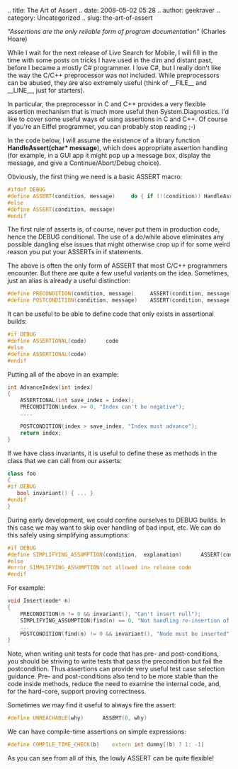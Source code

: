 .. title: The Art of Assert
.. date: 2008-05-02 05:28
.. author: geekraver
.. category: Uncategorized
.. slug: the-art-of-assert


*"Assertions are the only reliable form of program documentation"*
(Charles Hoare)

While I wait for the next release of Live Search for Mobile, I will fill
in the time with some posts on tricks I have used in the dim and distant
past, before I became a mostly C\# programmer. I love C\#, but I really
don't like the way the C/C++ preprocessor was not included. While
preprocessors can be abused, they are also extremely useful (think of
\_\_FILE\_\_ and \_\_LINE\_\_, just for starters).

In particular, the preprocessor in C and C++ provides a very flexible
assertion mechanism that is much more useful then System.Diagnostics.
I'd like to cover some useful ways of using assertions in C and C++. Of
course if you're an Eiffel programmer, you can probably stop reading ;-)

In the code below, I will assume the existence of a library function
**HandleAssert(char\* message**), which does appropriate assertion
handling (for example, in a GUI app it might pop up a message box,
display the message, and give a Continue/Abort/Debug choice).

Obviously, the first thing we need is a basic ASSERT macro:

```c++
#ifdef DEBUG
#define ASSERT(condition, message)     do { if (!(condition)) HandleAssert(message); } while (0)
#else
#define ASSERT(condition, message)
#endif
```

The first rule of asserts is, of course, never put them in production
code, hence the DEBUG conditional. The use of a do/while above
eliminates any possible dangling else issues that might otherwise crop
up if for some weird reason you put your ASSERTs in if statements.

The above is often the only form of ASSERT that most C/C++ programmers
encounter. But there are quite a few useful variants on the idea.
Sometimes, just an alias is already a useful distinction:

```c++
#define PRECONDITION(condition, message)     ASSERT(condition, message)
#define POSTCONDITION(condition, message)    ASSERT(condition, message)
```

It can be useful to be able to define code that only exists in
assertional builds:

```c++
#if DEBUG
#define ASSERTIONAL(code)      code
#else
#define ASSERTIONAL(code)
#endif
```

Putting all of the above in an example:

```c++
int AdvanceIndex(int index)
{
    ASSERTIONAL(int save_index = index);
    PRECONDITION(index >= 0, "Index can't be negative");
    ....

    POSTCONDITION(index > save_index, "Index must advance");
    return index;
}
```

If we have class invariants, it is useful to define these as methods in
the class that we can call from our asserts:

```c++
class foo
{
#if DEBUG
   bool invariant() { ... }
#endif
}
```

During early development, we could confine ourselves to DEBUG builds. In
this case we may want to skip over handling of bad input, etc. We can do
this safely using simplifying assumptions:

```c++
#if DEBUG
#define SIMPLIFYING_ASSUMPTION(condition,  explanation)      ASSERT(condition, explanation)
#else
#error SIMPLIFYING_ASSUMPTION not allowed in> release code
#endif
```

For example:

```c++
void Insert(node* n)
{
    PRECONDITION(n != 0 && invariant(), "Can't insert null");
    SIMPLIFYING_ASSUMPTION(find(n) == 0, "Not handling re-insertion of existing node yet");
    ...
    POSTCONDITION(find(n) != 0 && invariant(), "Node must be inserted");
}
```

Note, when writing unit tests for code that has pre- and
post-conditions, you should be striving to write tests that pass the
precondition but fail the postcondition. Thus assertions can provide
very useful test case selection guidance. Pre- and post-conditions also
tend to be more stable than the code inside methods, reduce the need to
examine the internal code, and, for the hard-core, support proving
correctness.

Sometimes we may find it useful to always fire the assert:

```c++
#define UNREACHABLE(why)      ASSERT(0, why)
```

We can have compile-time assertions on simple expressions:

```c++
#define COMPILE_TIME_CHECK(b)    extern int dummy[(b) ? 1: -1]
```

As you can see from all of this, the lowly ASSERT can be quite flexible!
